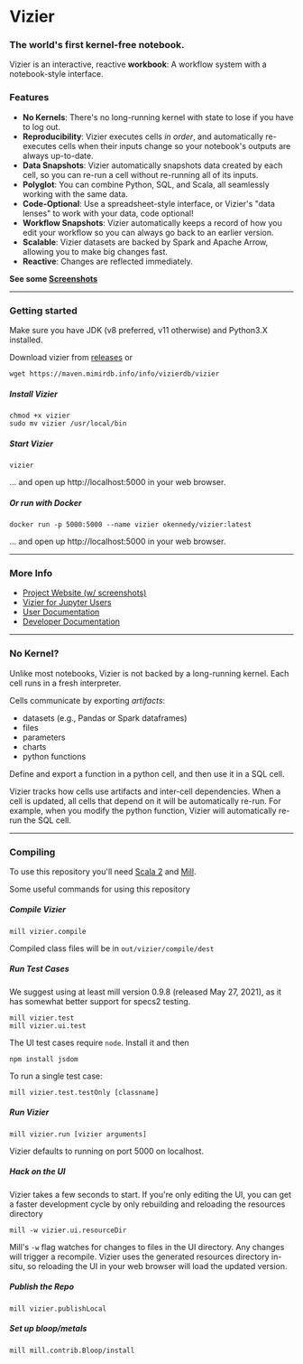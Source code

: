 # Vizier
### The world's first kernel-free notebook.

Vizier is an interactive, reactive **workbook**: A workflow system with a notebook-style interface.  

### Features

* **No Kernels**: There's no long-running kernel with state to lose if you have to log out.
* **Reproducibility**: Vizier executes cells *in order*, and automatically re-executes cells when their inputs change so your notebook's outputs are always up-to-date.
* **Data Snapshots**: Vizier automatically snapshots data created by each cell, so you can re-run a cell without re-running all of its inputs.
* **Polyglot**: You can combine Python, SQL, and Scala, all seamlessly working with the same data.
* **Code-Optional**: Use a spreadsheet-style interface, or Vizier's "data lenses" to work with your data, code optional!
* **Workflow Snapshots**: Vizier automatically keeps a record of how you edit your workflow so you can always go back to an earlier version.
* **Scalable**: Vizier datasets are backed by Spark and Apache Arrow, allowing you to make big changes fast.
* **Reactive**: Changes are reflected immediately.

**See some [Screenshots](https://vizierdb.info/#features)**

---

### Getting started

Make sure you have JDK (v8 preferred, v11 otherwise) and Python3.X installed.

Download vizier from [releases](https://github.com/VizierDB/vizier-scala/releases) or 
```
wget https://maven.mimirdb.info/info/vizierdb/vizier
```

##### Install Vizier
```
chmod +x vizier
sudo mv vizier /usr/local/bin
```

##### Start Vizier
```
vizier
```
... and open up http://localhost:5000 in your web browser.

##### Or run with Docker

```
docker run -p 5000:5000 --name vizier okennedy/vizier:latest
```
... and open up http://localhost:5000 in your web browser.

---

### More Info

* [Project Website (w/ screenshots)](https://vizierdb.info)
* [Vizier for Jupyter Users](https://github.com/VizierDB/vizier-scala/wiki/Migrating-from-Jupyter)
* [User Documentation](https://github.com/VizierDB/vizier-scala/wiki)
* [Developer Documentation](https://github.com/VizierDB/vizier-scala/blob/master/docs/DEVELOPER.md)

---

### No Kernel?

Unlike most notebooks, Vizier is not backed by a long-running kernel.  Each cell runs in a fresh interpreter.  

Cells communicate by exporting _artifacts_:
* datasets (e.g., Pandas or Spark dataframes)
* files
* parameters
* charts
* python functions

Define and export a function in a python cell, and then use it in a SQL cell.  

Vizier tracks how cells use artifacts and inter-cell dependencies.  When a cell is updated, all cells that depend on it will be automatically re-run.  For example, when you modify the python function, Vizier will automatically re-run the SQL cell.

---

### Compiling

To use this repository you'll need [Scala 2](https://www.scala-lang.org/download/scala2.html) and [Mill](https://com-lihaoyi.github.io/mill/mill/Intro_to_Mill.html#_installation).  

Some useful commands for using this repository

##### Compile Vizier
```
mill vizier.compile
```
Compiled class files will be in `out/vizier/compile/dest`

##### Run Test Cases

We suggest using at least mill version 0.9.8 (released May 27, 2021), as it has somewhat better support for specs2 testing.

```
mill vizier.test
mill vizier.ui.test
```

The UI test cases require `node`.  Install it and then 
```
npm install jsdom
```

To run a single test case:
```
mill vizier.test.testOnly [classname]
```

##### Run Vizier
```
mill vizier.run [vizier arguments]
```

Vizier defaults to running on port 5000 on localhost.

##### Hack on the UI

Vizier takes a few seconds to start.  If you're only editing the UI, you can get a faster development cycle by only rebuilding and reloading the resources directory

```
mill -w vizier.ui.resourceDir
```

Mill's `-w` flag watches for changes to files in the UI directory.  Any changes will trigger a recompile.  Vizier uses the generated resources directory in-situ, so reloading the UI in your web browser will load the updated version.

##### Publish the Repo
```
mill vizier.publishLocal
```

##### Set up bloop/metals
```
mill mill.contrib.Bloop/install
```
